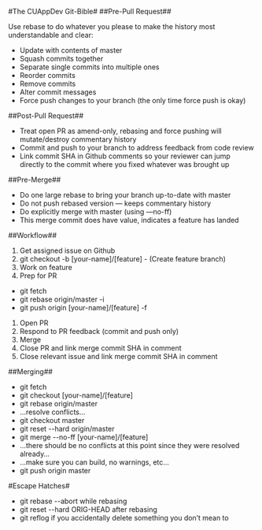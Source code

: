 #The CUAppDev Git-Bible#
##Pre-Pull Request##

Use rebase to do whatever you please to make the history most understandable and clear:

- Update with contents of master
- Squash commits together
- Separate single commits into multiple ones
- Reorder commits
- Remove commits
- Alter commit messages
- Force push changes to your branch (the only time force push is okay)

##Post-Pull Request##
- Treat open PR as amend-only, rebasing and force pushing will mutate/destroy commentary history
- Commit and push to your branch to address feedback from code review
- Link commit SHA in Github comments so your reviewer can jump directly to the commit where you fixed whatever was brought up

##Pre-Merge##
- Do one large rebase to bring your branch up-to-date with master
- Do not push rebased version — keeps commentary history
- Do explicitly merge with master (using —no-ff)
- This merge commit does have value, indicates a feature has landed

##Workflow##
1. Get assigned issue on Github
2. git checkout -b [your-name]/[feature] - (Create feature branch)
3. Work on feature
4. Prep for PR

- git fetch
- git rebase origin/master -i
- git push origin [your-name]/[feature] -f

1. Open PR
2. Respond to PR feedback (commit and push only)
3. Merge
4. Close PR and link merge commit SHA in comment
5. Close relevant issue and link merge commit SHA in comment

##Merging##
- git fetch
- git checkout [your-name]/[feature]
- git rebase origin/master
- …resolve conflicts…
- git checkout master
- git reset --hard origin/master
- git merge --no-ff [your-name]/[feature]
- …there should be no conflicts at this point since they were resolved already…
- …make sure you can build, no warnings, etc…
- git push origin master

#Escape Hatches#
- git rebase --abort while rebasing
- git reset --hard ORIG-HEAD after rebasing
- git reflog if you accidentally delete something you don’t mean to
